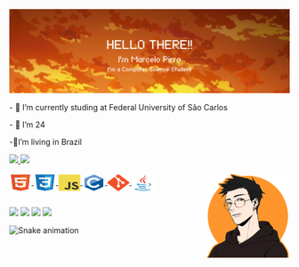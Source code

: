 <img src="./orange_cover.png"/>

<div>
  <p> - 🌱 I’m currently studing at Federal University of São Carlos
  <p>- 💬 I’m 24 
  <p> -📍I’m living in Brazil </p>
</div>

  <div>
    <a href="https://github.com/marcelopirro">
    <img height="160em" src="https://github-readme-stats.vercel.app/api?username=marcelopirro&show_icons=true&theme=dracula&include_all_commits=true&count_private=true"/>
    <img height="160em" align="top" src="https://github-readme-stats.vercel.app/api/top-langs/?username=marcelopirro&layout=compact&langs_count=7&theme=github"/>
  </div>
  
<div style="display: inline_block"><br>
  <img align="center" alt="Marcelo-HTML" height="30" width="40" src="https://raw.githubusercontent.com/devicons/devicon/master/icons/html5/html5-original.svg">
  <img align="center" alt="Marcelo-CSS" height="30" width="40" src="https://raw.githubusercontent.com/devicons/devicon/master/icons/css3/css3-original.svg">
  <img align="center" alt="Marcelo-CSS" height="30" width="40" src="https://raw.githubusercontent.com/devicons/devicon/master/icons/javascript/javascript-original.svg">
  <img align="center" alt="Marcelo-C" height="30" width="40" src="https://raw.githubusercontent.com/devicons/devicon/master/icons/c/c-original.svg">
  <img align="center" alt="Marcelo-Git" height="30" width="40" src="https://raw.githubusercontent.com/devicons/devicon/master/icons/git/git-original.svg">
  <img align="center" alt="Marcelo-Java" height="30" width="40" src="https://raw.githubusercontent.com/devicons/devicon/master/icons/java/java-original.svg">
  <img align="right" alt="Marcelo-pic" height="150" ;" src="./orange_pirro.png">
</div>
  
  ##
 
<div> 
  <a href="https://instagram.com/marcelo.pirro" target="_blank"><img src="https://img.shields.io/badge/-Instagram-%23E4405F?style=for-the-badge&logo=instagram&logoColor=white" target="_blank"></a>
  <a href = "mailto:marcelopirro98@gmail.com"><img src="https://img.shields.io/badge/Gmail-D14836?style=for-the-badge&logo=gmail&logoColor=white" target="_blank"></a>
  <a href="https://www.linkedin.com/in/marcelopirro" target="_blank"><img src="https://img.shields.io/badge/-LinkedIn-%230077B5?style=for-the-badge&logo=linkedin&logoColor=white" target="_blank"></a>
  <a href="https://github.com/marcelopirro/marcelopirro/raw/main/Resume(English).pdf" target="_blank"><img src="https://img.shields.io/badge/Resume-grey?style=for-the-badge" target="_blank"></a> 
 
 ![Snake animation](https://github.com/marcelopirro/marcelopirro/blob/output/github-contribution-grid-snake.svg)
  
</div>
  
